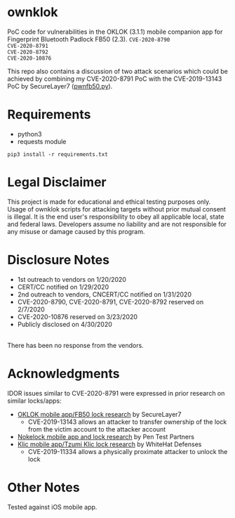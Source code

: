 # ownklok
PoC code for vulnerabilities in the OKLOK (3.1.1) mobile companion app for Fingerprint Bluetooth Padlock FB50 (2.3). 
```CVE-2020-8790``` <br/>
```CVE-2020-8791``` <br/>
```CVE-2020-8792``` <br/>
```CVE-2020-10876```

This repo also contains a discussion of two attack scenarios which could be achieved by combining my CVE-2020-8791 PoC with the CVE-2019-13143 PoC by SecureLayer7 ([pwnfb50.py](https://github.com/securelayer7/pwnfb50/blob/master/pwnfb50.py)).

# Requirements
- python3 <br/>
- requests module <br/>

```pip3 install -r requirements.txt```

# Legal Disclaimer
This project is made for educational and ethical testing purposes only. Usage of ownklok scripts for attacking targets without prior mutual consent is illegal. It is the end user's responsibility to obey all applicable local, state and federal laws. Developers assume no liability and are not responsible for any misuse or damage caused by this program.

# Disclosure Notes
- 1st outreach to vendors on 1/20/2020 <br/>
- CERT/CC notified on 1/29/2020 <br/>
- 2nd outreach to vendors, CNCERT/CC notified on 1/31/2020 <br/>
- CVE-2020-8790, CVE-2020-8791, CVE-2020-8792 reserved on 2/7/2020 <br/>
- CVE-2020-10876 reserved on 3/23/2020 <br/>
- Publicly disclosed on 4/30/2020 <br/>
<br/>
There has been no response from the vendors.

# Acknowledgments
IDOR issues similar to CVE-2020-8791 were expressed in prior research on similar locks/apps:
- [OKLOK mobile app/FB50 lock research](https://blog.securelayer7.net/fb50-smart-lock-vulnerability-disclosure/) by SecureLayer7 
    - CVE-2019-13143 allows an attacker to transfer ownership of the lock from the victim account to the attacker account
- [Nokelock mobile app and lock research](https://www.pentestpartners.com/security-blog/pwning-the-nokelock-api/) by Pen Test Partners
- [Klic mobile app/Tzumi Klic lock research](https://github.com/whitehatdefenses/KlicUnLock) by WhiteHat Defenses
    - CVE-2019-11334 allows a physically proximate attacker to unlock the lock
    
# Other Notes
Tested against iOS mobile app.
